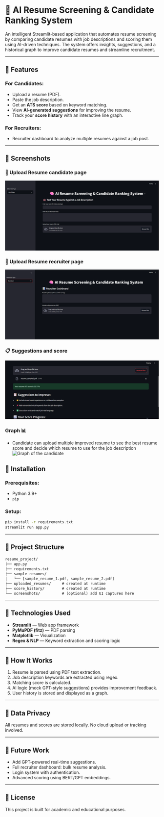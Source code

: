 # 🧠 AI Resume Screening & Candidate Ranking System

An intelligent Streamlit-based application that automates resume screening by comparing candidate resumes with job descriptions and scoring them using AI-driven techniques. The system offers insights, suggestions, and a historical graph to improve candidate resumes and streamline recruitment.

---

## 🔧 Features

### For Candidates:

* Upload a resume (PDF).
* Paste the job description.
* Get an **ATS score** based on keyword matching.
* View **AI-generated suggestions** for improving the resume.
* Track your **score history** with an interactive line graph.

### For Recruiters:

* Recruiter dashboard to analyze multiple resumes against a job post.
---
## 📸 Screenshots

### 🧾 Upload Resume candidate page
![Upload Page](https://github.com/Kushal112003/ai-resume-screener-enhanced/raw/main/screenshots/Screenshot%202025-06-12%20015542.png)

### 🧾 Upload Resume recruiter page
![Score Display](https://github.com/Kushal112003/ai-resume-screener-enhanced/raw/main/screenshots/Screenshot%202025-06-12%20015608.png)

### 📋 Suggestions and score
![Suggestions and Graph](https://github.com/Kushal112003/ai-resume-screener-enhanced/raw/main/screenshots/Screenshot%202025-06-12%20015821.png)

### Graph 📊 
* Candidate can upload multiple improved resume to see the best resume score and decide which resume to use for the job description
![Graph of the candidate ](https://github.com/Kushal112003/ai-resume-screener-enhanced/raw/main/screenshots/Screenshot%2025-06-12%015948.png)
## 🚀 Installation

### Prerequisites:

* Python 3.9+
* `pip`

### Setup:

```bash
pip install -r requirements.txt
streamlit run app.py
```

---

## 📁 Project Structure

```
resume_project/
├── app.py
├── requirements.txt
├── sample resumes/
│   └── [sample_resume_1.pdf, sample_resume_2.pdf]
├── uploaded_resumes/     # created at runtime
├── score_history/        # created at runtime
└── screenshots/          # (optional) add UI captures here
```

---

## 📌 Technologies Used

* **Streamlit** — Web app framework
* **PyMuPDF (fitz)** — PDF parsing
* **Matplotlib** — Visualization
* **Regex & NLP** — Keyword extraction and scoring logic

---

## 🤖 How It Works

1. Resume is parsed using PDF text extraction.
2. Job description keywords are extracted using regex.
3. Matching score is calculated.
4. AI logic (mock GPT-style suggestions) provides improvement feedback.
5. User history is stored and displayed as a graph.

---

## 🔐 Data Privacy

All resumes and scores are stored locally. No cloud upload or tracking involved.

---

## 🔮 Future Work

* Add GPT-powered real-time suggestions.
* Full recruiter dashboard: bulk resume analysis.
* Login system with authentication.
* Advanced scoring using BERT/GPT embeddings.

---

## 📝 License

This project is built for academic and educational purposes.
